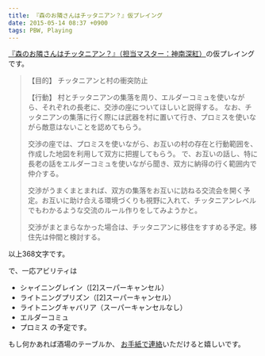 ```yaml
---
title: 『森のお隣さんはチッタニアン？』仮プレイング
date: 2015-05-14 08:37 +0900
tags: PBW, Playing
---
```


[『森のお隣さんはチッタニアン？』（担当マスター：神南深紅）](http://t-walker.jp/eb/adventure/op.cgi?sceid=19832)の仮プレイングです。

>【目的】
> チッタニアンと村の衝突防止
>
> 【行動】
> 村とチッタニアンの集落を周り、エルダーコミュを使いながら、それぞれの長老に、交渉の座についてほしいと説得する。
> なお、チッタニアンの集落に行く際には武器を村に置いて行き、プロミスを使いながら敵意はないことを認めてもらう。
>
> 交渉の座では、プロミスを使いながら、お互いの村の存在と行動範囲を、作成した地図を利用して双方に把握してもらう。
> で、お互いの話し、特に長老の話をエルダーコミュを使いながら聞き、双方に納得の行く範囲内で仲介する。
>
> 交渉がうまくまとまれば、双方の集落をお互いに訪ねる交流会を開く予定。お互いに助け合える環境づくりも視野に入れて、チッタニアンレベルでもわかるような交流のルール作りをしてみようかと。
>
> 交渉がまとまらなかった場合は、チッタニアンに移住をすすめる予定。移住先は仲間と検討する。

以上368文字です。

で、一応アビリティは

- シャイニングレイン（\[2\]スーパーキャンセル）
- ライトニングプリズン（\[2\]スーパーキャンセル）
- ライトニングキャバリア（スーパーキャンセルなし）
- エルダーコミュ
- プロミス
の予定です。

もし何かあれば酒場のテーブルか、
[お手紙で連絡](http://t-walker.jp/eb/status/letter.cgi?chrid=c28515)いただけると嬉しいです。
